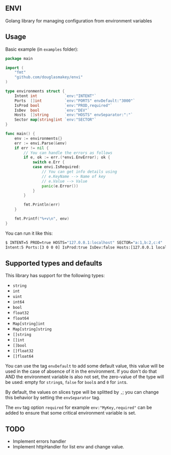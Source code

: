 ## ENVI
Golang library for managing configuration from environment variables

## Usage

Basic example (in `examples` folder):

```go
package main

import (
    "fmt"
    "github.com/douglasmakey/envi"
)

type environments struct {
    Intent int            `env:"INTENT"`
    Ports  []int          `env:"PORTS" envDefault:"3000"`
    IsProd bool           `env:"PROD,required"`
    IsDev  bool           `env:"DEV"`
    Hosts  []string       `env:"HOSTS" envSeparator:":"`
    Sector map[string]int `env:"SECTOR"`
}

func main() {
    env := environments{}
    err := envi.Parse(&env)
    if err != nil {
        // You can handle the errors as follows
        if e, ok := err.(*envi.EnvError); ok {
            switch e.Err {
            case envi.IsRequired:
                // You can get info details using
                // e.KeyName --> Name of key
                // e.Value --> Value
                panic(e.Error())
            }
        }

        fmt.Println(err)
	}

    fmt.Printf("%+v\n", env)
}

```

You can run it like this:

```sh
$ INTENT=5 PROD=true HOSTS="127.0.0.1:localhost" SECTOR="a:1,b:2,c:4"  go run examples/examples.go
Intent:5 Ports:[3 0 0 0] IsProd:true IsDev:false Hosts:[127.0.0.1 localhost] Sector:map[a:1 b:2 c:4]}
```

## Supported types and defaults

This library has support for the following types:

* `string`
* `int`
* `uint`
* `int64`
* `bool`
* `float32`
* `float64`
* `Map[string]int`
* `Map[string]string`
* `[]string`
* `[]int`
* `[]bool`
* `[]float32`
* `[]float64`


You can use the tag `envDefault` to add some default value, this value will be used in the
case of absence of it in the environment. If you don't do that AND the
environment variable is also not set, the zero-value
of the type will be used: empty for `string`s, `false` for `bool`s
and `0` for `int`s.

By default, the values on slices type will be splitted by `,`; you can change this behavior by setting the `envSeparator` tag.

The `env` tag option `required` for example `env:"MyKey,required"` can be added
to ensure that some critical environment variable is set.

## TODO
- Implement errors handler
- Implement httpHandler for list env and change value.
